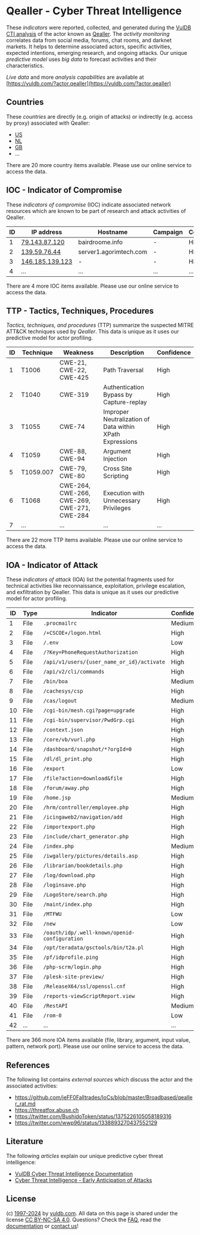 # Qealler - Cyber Threat Intelligence

These _indicators_ were reported, collected, and generated during the [VulDB CTI analysis](https://vuldb.com/?kb.cti) of the actor known as [Qealler](https://vuldb.com/?actor.qealler). The _activity monitoring_ correlates data from social media, forums, chat rooms, and darknet markets. It helps to determine associated actors, specific activities, expected intentions, emerging research, and ongoing attacks. Our unique _predictive model_ uses _big data_ to forecast activities and their characteristics.

_Live data_ and more _analysis capabilities_ are available at [https://vuldb.com/?actor.qealler](https://vuldb.com/?actor.qealler)

## Countries

These _countries_ are directly (e.g. origin of attacks) or indirectly (e.g. access by proxy) associated with Qealler:

* [US](https://vuldb.com/?country.us)
* [NL](https://vuldb.com/?country.nl)
* [GB](https://vuldb.com/?country.gb)
* ...

There are 20 more country items available. Please use our online service to access the data.

## IOC - Indicator of Compromise

These _indicators of compromise_ (IOC) indicate associated network resources which are known to be part of research and attack activities of Qealler.

ID | IP address | Hostname | Campaign | Confidence
-- | ---------- | -------- | -------- | ----------
1 | [79.143.87.120](https://vuldb.com/?ip.79.143.87.120) | bairdroome.info | - | High
2 | [139.59.76.44](https://vuldb.com/?ip.139.59.76.44) | server1.agorimtech.com | - | High
3 | [146.185.139.123](https://vuldb.com/?ip.146.185.139.123) | - | - | High
4 | ... | ... | ... | ...

There are 4 more IOC items available. Please use our online service to access the data.

## TTP - Tactics, Techniques, Procedures

_Tactics, techniques, and procedures_ (TTP) summarize the suspected MITRE ATT&CK techniques used by _Qealler_. This data is unique as it uses our predictive model for actor profiling.

ID | Technique | Weakness | Description | Confidence
-- | --------- | -------- | ----------- | ----------
1 | T1006 | CWE-21, CWE-22, CWE-425 | Path Traversal | High
2 | T1040 | CWE-319 | Authentication Bypass by Capture-replay | High
3 | T1055 | CWE-74 | Improper Neutralization of Data within XPath Expressions | High
4 | T1059 | CWE-88, CWE-94 | Argument Injection | High
5 | T1059.007 | CWE-79, CWE-80 | Cross Site Scripting | High
6 | T1068 | CWE-264, CWE-266, CWE-269, CWE-271, CWE-284 | Execution with Unnecessary Privileges | High
7 | ... | ... | ... | ...

There are 22 more TTP items available. Please use our online service to access the data.

## IOA - Indicator of Attack

These _indicators of attack_ (IOA) list the potential fragments used for technical activities like reconnaissance, exploitation, privilege escalation, and exfiltration by Qealler. This data is unique as it uses our predictive model for actor profiling.

ID | Type | Indicator | Confidence
-- | ---- | --------- | ----------
1 | File | `.procmailrc` | Medium
2 | File | `/+CSCOE+/logon.html` | High
3 | File | `/.env` | Low
4 | File | `/?Key=PhoneRequestAuthorization` | High
5 | File | `/api/v1/users/{user_name_or_id}/activate` | High
6 | File | `/api/v2/cli/commands` | High
7 | File | `/bin/boa` | Medium
8 | File | `/cachesys/csp` | High
9 | File | `/cas/logout` | Medium
10 | File | `/cgi-bin/mesh.cgi?page=upgrade` | High
11 | File | `/cgi-bin/supervisor/PwdGrp.cgi` | High
12 | File | `/context.json` | High
13 | File | `/core/vb/vurl.php` | High
14 | File | `/dashboard/snapshot/*?orgId=0` | High
15 | File | `/dl/dl_print.php` | High
16 | File | `/export` | Low
17 | File | `/file?action=download&file` | High
18 | File | `/forum/away.php` | High
19 | File | `/home.jsp` | Medium
20 | File | `/hrm/controller/employee.php` | High
21 | File | `/icingaweb2/navigation/add` | High
22 | File | `/importexport.php` | High
23 | File | `/include/chart_generator.php` | High
24 | File | `/index.php` | Medium
25 | File | `/iwgallery/pictures/details.asp` | High
26 | File | `/librarian/bookdetails.php` | High
27 | File | `/log/download.php` | High
28 | File | `/loginsave.php` | High
29 | File | `/LogoStore/search.php` | High
30 | File | `/maint/index.php` | High
31 | File | `/MTFWU` | Low
32 | File | `/new` | Low
33 | File | `/oauth/idp/.well-known/openid-configuration` | High
34 | File | `/opt/teradata/gsctools/bin/t2a.pl` | High
35 | File | `/pf/idprofile.ping` | High
36 | File | `/php-scrm/login.php` | High
37 | File | `/plesk-site-preview/` | High
38 | File | `/ReleaseX64/ssl/openssl.cnf` | High
39 | File | `/reports-viewScriptReport.view` | High
40 | File | `/RestAPI` | Medium
41 | File | `/rom-0` | Low
42 | ... | ... | ...

There are 366 more IOA items available (file, library, argument, input value, pattern, network port). Please use our online service to access the data.

## References

The following list contains _external sources_ which discuss the actor and the associated activities:

* https://github.com/jeFF0Falltrades/IoCs/blob/master/Broadbased/qealler_rat.md
* https://threatfox.abuse.ch
* https://twitter.com/BushidoToken/status/1375226105058189316
* https://twitter.com/wwp96/status/1338893270437552129

## Literature

The following _articles_ explain our unique predictive cyber threat intelligence:

* [VulDB Cyber Threat Intelligence Documentation](https://vuldb.com/?kb.cti)
* [Cyber Threat Intelligence - Early Anticipation of Attacks](https://www.scip.ch/en/?labs.20201022)

## License

(c) [1997-2024](https://vuldb.com/?kb.changelog) by [vuldb.com](https://vuldb.com/?kb.about). All data on this page is shared under the license [CC BY-NC-SA 4.0](https://creativecommons.org/licenses/by-nc-sa/4.0/). Questions? Check the [FAQ](https://vuldb.com/?kb.faq), read the [documentation](https://vuldb.com/?kb) or [contact us](https://vuldb.com/?contact)!
